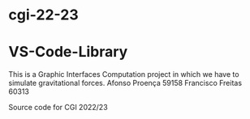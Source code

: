 # cgi-22-23
# VS-Code-Library
This is a Graphic Interfaces Computation project in which we have to simulate gravitational forces.
Afonso Proença 59158
Francisco Freitas 60313


Source code for CGI 2022/23
